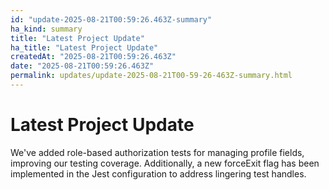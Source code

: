 ```yaml
---
id: "update-2025-08-21T00:59:26.463Z-summary"
ha_kind: summary
title: "Latest Project Update"
ha_title: "Latest Project Update"
createdAt: "2025-08-21T00:59:26.463Z"
date: "2025-08-21T00:59:26.463Z"
permalink: updates/update-2025-08-21T00-59-26-463Z-summary.html
---
```


<!--HA-START-->
# Latest Project Update

We've added role-based authorization tests for managing profile fields, improving our testing coverage. Additionally, a new forceExit flag has been implemented in the Jest configuration to address lingering test handles.

<!--HA-END-->
